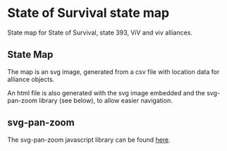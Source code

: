 # State of Survival state map

State map for State of Survival, state 393, ViV and viv alliances.

## State Map

The map is an svg image, generated from a csv file with location data for alliance objects.

An html file is also generated with the svg image embedded and the svg-pan-zoom library (see below), to allow easier navigation.

## svg-pan-zoom

The svg-pan-zoom javascript library can be found [here](https://github.com/bumbu/svg-pan-zoom).

